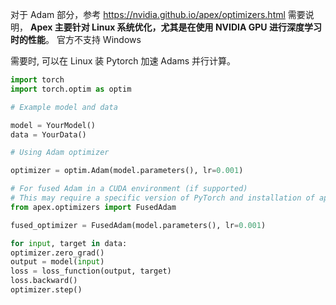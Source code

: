 对于 Adam 部分，参考 https://nvidia.github.io/apex/optimizers.html 
需要说明，  **Apex 主要针对 Linux 系统优化，尤其是在使用 NVIDIA GPU 进行深度学习时的性能**。 官方不支持 Windows 

需要时, 可以在 Linux 装 Pytorch 加速 Adams 并行计算。  

```python fold title:
import torch  
import torch.optim as optim

# Example model and data

model = YourModel()  
data = YourData()

# Using Adam optimizer

optimizer = optim.Adam(model.parameters(), lr=0.001)

# For fused Adam in a CUDA environment (if supported) 
# This may require a specific version of PyTorch and installation of apex for mixed-precision. 
from apex.optimizers import FusedAdam

fused_optimizer = FusedAdam(model.parameters(), lr=0.001)

for input, target in data:  
optimizer.zero_grad()  
output = model(input)  
loss = loss_function(output, target)  
loss.backward()  
optimizer.step()
```
